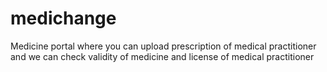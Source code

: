 # medichange

Medicine portal where you can upload prescription of medical practitioner and we can check validity of medicine and license of medical practitioner 
